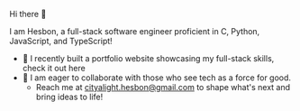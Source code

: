 Hi there 👋

I am Hesbon, a full-stack software engineer proficient in C, Python, JavaScript, and TypeScript!

+ 🌱 I recently built a portfolio website showcasing my full-stack skills, check it out here 
+ 👯 I am eager to collaborate with those who see tech as a force for good.
    + Reach me at [cityalight.hesbon@gmail.com](mailto:cityalight.hesbon@gmail.com) to shape what's next and bring ideas to life!
